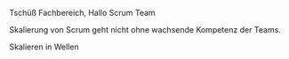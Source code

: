 <span style="color:#000ff;">Tschüß Fachbereich, Hallo Scrum Team</span>

<span style="color:#000ff;">Skalierung von Scrum geht nicht ohne wachsende Kompetenz der Teams.</span> 


<span style="color:#000ff;">Skalieren in Wellen</span>